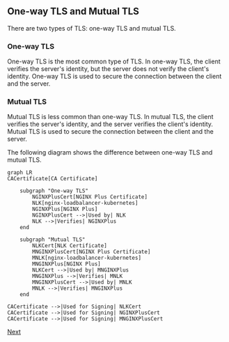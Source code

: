 ## One-way TLS and Mutual TLS

There are two types of TLS: one-way TLS and mutual TLS.

### One-way TLS

One-way TLS is the most common type of TLS. In one-way TLS, the client verifies the server's identity, but the server does not verify the client's identity. One-way TLS is used to secure the connection between the client and the server.

### Mutual TLS

Mutual TLS is less common than one-way TLS. In mutual TLS, the client verifies the server's identity, and the server verifies the client's identity. Mutual TLS is used to secure the connection between the client and the server.

The following diagram shows the difference between one-way TLS and mutual TLS.

```mermaid
graph LR
CACertificate[CA Certificate]

    subgraph "One-way TLS"
        NGINXPlusCert[NGINX Plus Certificate]
        NLK[nginx-loadbalancer-kubernetes]
        NGINXPlus[NGINX Plus]
        NGINXPlusCert -->|Used by| NLK
        NLK -->|Verifies| NGINXPlus
    end

    subgraph "Mutual TLS"
        NLKCert[NLK Certificate]
        MNGINXPlusCert[NGINX Plus Certificate]
        MNLK[nginx-loadbalancer-kubernetes]
        MNGINXPlus[NGINX Plus]
        NLKCert -->|Used by| MNGINXPlus
        MNGINXPlus -->|Verifies| MNLK
        MNGINXPlusCert -->|Used by| MNLK
        MNLK -->|Verifies| MNGINXPlus
    end

CACertificate -->|Used for Signing| NLKCert
CACertificate -->|Used for Signing| NGINXPlusCert
CACertificate -->|Used for Signing| MNGINXPlusCert
```

[Next](SLIDE-5.md)